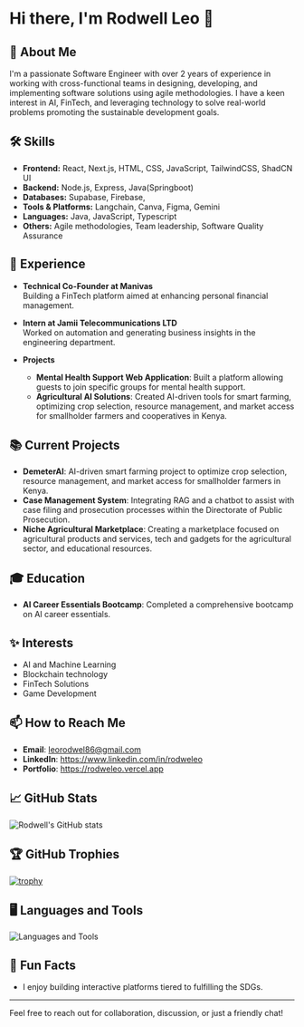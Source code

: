 # Hi there, I'm Rodwell Leo 👋

## 🚀 About Me

I'm a passionate Software Engineer with over 2 years of experience in working with cross-functional teams in designing, developing, and implementing software solutions using agile methodologies. 
I have a keen interest in AI, FinTech, and leveraging technology to solve real-world problems promoting the sustainable development goals.

## 🛠️ Skills

- **Frontend:** React, Next.js, HTML, CSS, JavaScript, TailwindCSS, ShadCN UI
- **Backend:** Node.js, Express, Java(Springboot)
- **Databases:** Supabase, Firebase,
- **Tools & Platforms:** Langchain, Canva, Figma, Gemini
- **Languages:** Java, JavaScript, Typescript
- **Others:** Agile methodologies, Team leadership, Software Quality Assurance

## 💼 Experience

- **Technical Co-Founder at Manivas**  
  Building a FinTech platform aimed at enhancing personal financial management.

- **Intern at Jamii Telecommunications LTD**  
  Worked on automation and generating business insights in the engineering department.

- **Projects**  
  - **Mental Health Support Web Application**: Built a platform allowing guests to join specific groups for mental health support.
  - **Agricultural AI Solutions**: Created AI-driven tools for smart farming, optimizing crop selection, resource management, and market access for smallholder farmers and cooperatives in Kenya.

## 📚 Current Projects

- **DemeterAI**: AI-driven smart farming project to optimize crop selection, resource management, and market access for smallholder farmers in Kenya.
- **Case Management System**: Integrating RAG and a chatbot to assist with case filing and prosecution processes within the Directorate of Public Prosecution.
- **Niche Agricultural Marketplace**: Creating a marketplace focused on agricultural products and services, tech and gadgets for the agricultural sector, and educational resources.

## 🎓 Education

- **AI Career Essentials Bootcamp**: Completed a comprehensive bootcamp on AI career essentials.

## ✨ Interests

- AI and Machine Learning
- Blockchain technology
- FinTech Solutions
- Game Development

## 📫 How to Reach Me

- **Email**: leorodwel86@gmail.com
- **LinkedIn**: https://www.linkedin.com/in/rodweleo
- **Portfolio**: https://rodweleo.vercel.app

## 📈 GitHub Stats

![Rodwell's GitHub stats](https://github-readme-stats.vercel.app/api?username=rodweleo&show_icons=true&theme=radical)

## 🏆 GitHub Trophies

[![trophy](https://github-profile-trophy.vercel.app/?username=rodweleo&theme=onedark)](https://github.com/ryo-ma/github-profile-trophy)

## 🖥️ Languages and Tools

![Languages and Tools](https://skillicons.dev/icons?i=js,html,css,react,nodejs,nextjs,express,java,postgresql,mysql,supabase,canva,figma,firebase,typescript,docker,git)

## 🌱 Fun Facts

- I enjoy building interactive platforms tiered to fulfilling the SDGs.

---

Feel free to reach out for collaboration, discussion, or just a friendly chat!

